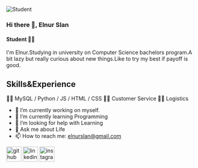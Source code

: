 ![Student](https://pbs.twimg.com/profile_banners/1608793594156154882/1673303997/1500x500)


### Hi there 👋, Elnur Slan
#### Student 👨‍🎓


I'm Elnur.Studying in university on Computer Science bachelors program.A bit lazy but really curious about new things.Like to try my best if payoff is good. 


## Skills&Experience

👨‍💻 MySQL / Python / JS / HTML / CSS
🤵‍♂️ Customer Service
👨‍🔧 Logistics 

- 🔭 I’m currently working on myself. 
- 🌱 I’m currently learning Programming 
- 🤔 I’m looking for help with Learning 
- 💬 Ask me about Life 
- 📫 How to reach me: elnurslan@gmail.com 


[<img src='https://cdn.jsdelivr.net/npm/simple-icons@3.0.1/icons/github.svg' alt='github' height='40'>](https://github.com/Elsl11)  [<img src='https://cdn.jsdelivr.net/npm/simple-icons@3.0.1/icons/linkedin.svg' alt='linkedin' height='40'>](https://www.linkedin.com/in/https://www.linkedin.com/in/elnur-slan-607177238//)  [<img src='https://cdn.jsdelivr.net/npm/simple-icons@3.0.1/icons/instagram.svg' alt='instagram' height='40'>](https://www.instagram.com/el_nur11/)  



